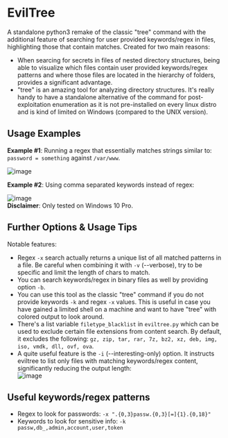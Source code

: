 # EvilTree
A standalone python3 remake of the classic "tree" command with the additional feature of searching for user provided keywords/regex in files, highlighting those that contain matches. Created for two main reasons:
 - When searcing for secrets in files of nested directory structures, being able to visualize which files contain user provided keywords/regex patterns and where those files are located in the hierarchy of folders, provides a significant advantage. 
 - "tree" is an amazing tool for analyzing directory structures. It's really handy to have a standalone alternative of the command for post-exploitation enumeration as it is not pre-installed on every linux distro and is kind of limited on Windows (compared to the UNIX version). 

## Usage Examples

**Example #1**: Running a regex that essentially matches strings similar to: `password = something` against `/var/www`.

![image](https://user-images.githubusercontent.com/75489922/193536337-188b1f0d-46ad-4680-b068-a4f1772734da.png)
   
    
**Example #2**: Using comma separated keywords instead of regex:

![image](https://user-images.githubusercontent.com/75489922/193478656-a184ab55-0b3b-4f54-ada4-e658406503c1.png)  
**Disclaimer**: Only tested on Windows 10 Pro.

## Further Options & Usage Tips
Notable features:
- Regex `-x` search actually returns a unique list of all matched patterns in a file. Be careful when combining it with `-v` (--verbose), try to be specific and limit the length of chars to match.
 - You can search keywords/regex in binary files as well by providing option `-b`.
 - You can use this tool as the classic "tree" command if you do not provide keywords `-k` and regex `-x` values. This is useful in case you have gained a limited shell on a machine and want to have "tree" with colored output to look around.
 - There's a list variable `filetype_blacklist` in `eviltree.py` which can be used to exclude certain file extensions from content search. By default, it excludes the following: `gz, zip, tar, rar, 7z, bz2, xz, deb, img, iso, vmdk, dll, ovf, ova`.
 - A quite useful feature is the `-i` (--interesting-only) option. It instructs eviltree to list only files with matching keywords/regex content, significantly reducing the output length:  
 ![image](https://user-images.githubusercontent.com/75489922/193540467-7fa13d73-0893-491f-9b1b-89b34cae8ad7.png)

## Useful keywords/regex patterns
 - Regex to look for passwords: `-x ".{0,3}passw.{0,3}[=]{1}.{0,18}"`
 - Keywords to look for sensitive info: `-k passw,db_,admin,account,user,token`

